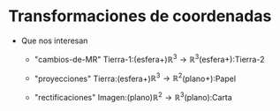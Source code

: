 # Transformaciones de coordenadas

-   Que nos interesan

    -   "cambios-de-MR"
        Tierra-1:(esfera+)$\mathds{R}^3\to\mathds{R}^3$(esfera+):Tierra-2

    -   "proyecciones"
        Tierra:(esfera+)$\mathds{R}^3\to\mathds{R}^2$(plano+):Papel

    -   "rectificaciones"
        Imagen:(plano)$\mathds{R}^2\to\mathds{R}^3$(plano):Carta
